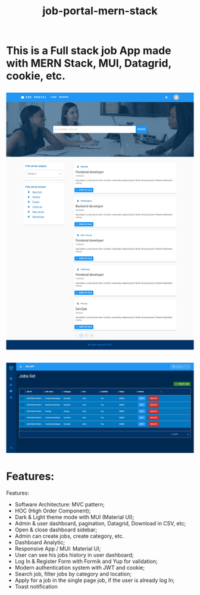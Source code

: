 <h1 Align ="Center">job-portal-mern-stack <h1/>
  <br>
This is a Full stack job App made with MERN Stack, MUI, Datagrid, cookie, etc.
<br>


![My Image](bonus/frontend/src/images/jobportaledit.png)

![My Image](bonus/frontend/src/images/dashboardjob.png)



# Features:
Features:
- Software Architecture: MVC pattern;
- HOC (High Order Component);
- Dark & Light theme mode with MUI (Material UI);
- Admin & user dashboard, pagination, Datagrid, Download in CSV, etc;
- Open & close dashboard sidebar;
- Admin can create jobs, create category, etc.
- Dashboard Analytic;
- Responsive App / MUI: Material UI;
- User can see his jobs history in user dashboard;
- Log In & Register Form with Formik and Yup for validation;
- Modern authentication system with JWT and cookie;
- Search job, filter jobs by category and location;
- Apply for a job in the single page job, if the user is already log In;
- Toast notification
 
